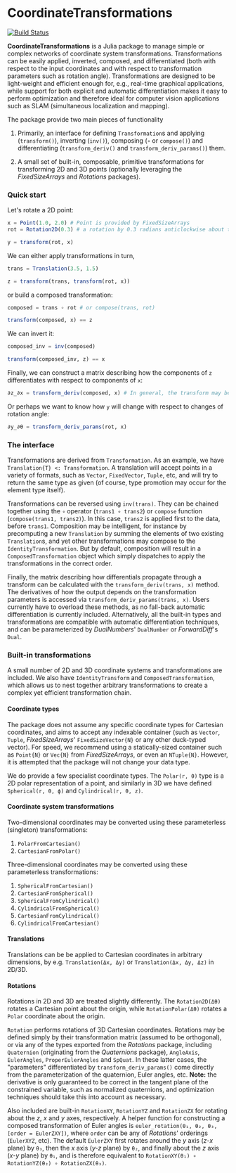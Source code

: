 # CoordinateTransformations

[![Build Status](https://travis-ci.org/FugroRoames/CoordinateTransformations.jl.svg?branch=master)](https://travis-ci.org/FugroRoames/CoordinateTransformations.jl)

**CoordinateTransformations** is a Julia package to manage simple or complex
networks of coordinate system transformations. Transformations can be easily
applied, inverted, composed, and differentiated (both with respect to the
input coordinates and with respect to transformation parameters such as rotation
angle). Transformations are designed to be light-weight and efficient enough
for, e.g., real-time  graphical applications, while support for both explicit
and automatic differentiation makes it easy to perform optimization and
therefore ideal for computer vision applications such as SLAM (simultaneous
localization and mapping).

The package provide two main pieces of functionality

1. Primarily, an interface for defining `Transformation`s and applying
   (`transform()`), inverting (`inv()`), composing (`∘` or `compose()`) and
   differentiating (`transform_deriv()` and `transform_deriv_params()`) them.

2. A small set of built-in, composable, primitive transformations for
   transforming 2D and 3D points (optionally leveraging the *FixedSizeArrays*
   and *Rotations* packages).

### Quick start

Let's rotate a 2D point:
```julia
x = Point(1.0, 2.0) # Point is provided by FixedSizeArrays
rot = Rotation2D(0.3) # a rotation by 0.3 radians anticlockwise about the origin

y = transform(rot, x)
```

We can either apply transformations in turn,
```julia
trans = Translation(3.5, 1.5)

z = transform(trans, transform(rot, x))
```
or build a composed transformation:
```julia
composed = trans ∘ rot # or compose(trans, rot)

transform(composed, x) == z
```

We can invert it:
```julia
composed_inv = inv(composed)

transform(composed_inv, z) == x
```

Finally, we can construct a matrix describing how the components of `z`
differentiates with respect to components of `x`:
```julia
∂z_∂x = transform_deriv(composed, x) # In general, the transform may be non-linear, and thus we require the value of x to compute the derivative
```

Or perhaps we want to know how `y` will change with respect to changes of
rotation angle:
```julia
∂y_∂θ = transform_deriv_params(rot, x)
```

### The interface

Transformations are derived from `Transformation`. As an example, we have
`Translation{T} <: Transformation`. A translation will accept points in a
variety of formats, such as `Vector`, `FixedVector`, `Tuple`, etc, and will try
to return the same type as given (of course, type promotion may occur for the
element type itself).

Transformations can be reversed using `inv(trans)`. They can be chained
together using the `∘` operator (`trans1 ∘ trans2`) or `compose` function (`compose(trans1, trans2)`).
In this case, `trans2` is applied first to the data, before `trans1`.
Composition may be intelligent, for instance by precomputing a new `Translation`
by summing the elements of two existing `Translation`s, and yet other
transformations may compose to the `IdentityTransformation`. But by default,
composition will result in a `ComposedTransformation` object which simply
dispatches to apply the transformations in the correct order.

Finally, the matrix describing how differentials propagate through a transform
can be calculated with the `transform_deriv(trans, x)` method. The derivatives
of how the output depends on the transformation parameters is accessed via
`transform_deriv_params(trans, x)`. Users currently have to overload these methods,
as no fall-back automatic differentiation is currently included. Alternatively,
all the built-in types and transformations are compatible with automatic differentiation
techniques, and can be parameterized by *DualNumbers*' `DualNumber` or *ForwardDiff*'s `Dual`.

### Built-in transformations

A small number of 2D and 3D coordinate systems and transformations are included.
We also have `IdentityTransform` and `ComposedTransformation`, which allows us
to nest together arbitrary transformations to create a complex yet efficient
transformation chain.

#### Coordinate types

The package does not assume any specific coordinate types for Cartesian
coordinates, and aims to accept any indexable container (such as `Vector`,
`Tuple`, *FixedSizeArrays*' `FixedSizeVector{N}` or any other duck-typed vector).
For speed, we recommend using a statically-sized container such as `Point{N}` or
`Vec{N}` from *FixedSizeArrays*,  or even an `NTuple{N}`. However, it is
attempted that the package will not change your data type.

We do provide a few specialist coordinate types. The `Polar(r, θ)` type is a 2D
polar representation of a point, and similarly in 3D we have defined
`Spherical(r, θ, ϕ)` and `Cylindrical(r, θ, z)`.

#### Coordinate system transformations

Two-dimensional coordinates may be converted using these parameterless (singleton)
transformations:

1. `PolarFromCartesian()`
2. `CartesianFromPolar()`

Three-dimensional coordinates may be converted using these parameterless
transformations:

1. `SphericalFromCartesian()`
2. `CartesianFromSpherical()`
3. `SphericalFromCylindrical()`
4. `CylindricalFromSpherical()`
5. `CartesianFromCylindrical()`
6. `CylindricalFromCartesian()`

#### Translations

Translations can be be applied to Cartesian coordinates in arbitrary dimensions,
by e.g. `Translation(Δx, Δy)` or `Translation(Δx, Δy, Δz)` in 2D/3D.

#### Rotations

Rotations in 2D and 3D are treated slightly differently. The `Rotation2D(Δθ)` rotates a
Cartesian point about the origin, while `RotationPolar(Δθ)` rotates a `Polar`
coordinate about the origin.

`Rotation` performs rotations of 3D Cartesian coordinates. Rotations may be
defined simply by their transformation matrix (assumed to be orthogonal),
or via any of the types exported from the *Rotations* package, including
`Quaternion` (originating from the *Quaternions* package), `AngleAxis`,
`EulerAngles`, `ProperEulerAngles` and `SpQuat`. In these latter cases, the
"parameters" differentiated by `transform_deriv_params()` come directly from the
parameterization of the quaternion, Euler angles, etc. **Note:** the derivative
is only guaranteed to be correct in the tangent plane of the constrained variable,
such as normalized quaternions, and optimization techniques should take this
into account as necessary.

Also included are built-in `RotationXY`, `RotationYZ` and `RotationZX` for
rotating about the *z*, *x* and *y* axes, respectively. A helper function for
constructing a composed transformation of Euler angles is
`euler_rotation(θ₁, θ₂, θ₃, [order = EulerZXY])`, where `order` can be any of
*Rotations*' orderings (`EulerXYZ`, etc). The default `EulerZXY` first rotates
around the *y* axis (*z-x* plane) by `θ₃`, then the *x* axis (*y-z* plane) by
`θ₂`, and finally about the *z* axis (*x-y* plane) by `θ₁`, and is therefore
equivalent to `RotationXY(θ₁) ∘ RotationYZ(θ₂) ∘ RotationZX(θ₃)`.

